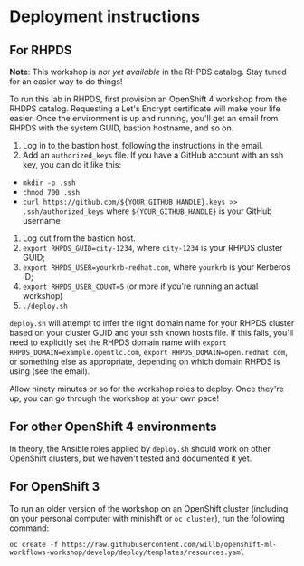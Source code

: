 # Deployment instructions

## For RHPDS

**Note**:  This workshop is _not yet available_ in the RHPDS catalog.  Stay tuned for an easier way to do things!

To run this lab in RHPDS, first provision an OpenShift 4 workshop from the RHDPS catalog.  Requesting a Let's Encrypt certificate will make your life easier.  Once the environment is up and running, you'll get an email from RHPDS with the system GUID, bastion hostname, and so on.

1.  Log in to the bastion host, following the instructions in the email.
1.  Add an `authorized_keys` file.  If you have a GitHub account with an ssh key, you can do it like this:
  - `mkdir -p .ssh`
  - `chmod 700 .ssh`
  - `curl https://github.com/${YOUR_GITHUB_HANDLE}.keys >> .ssh/authorized_keys` where `${YOUR_GITHUB_HANDLE}` is your GitHub username
1.  Log out from the bastion host.
1. `export RHPDS_GUID=city-1234`, where `city-1234` is your RHPDS cluster GUID;
1. `export RHPDS_USER=yourkrb-redhat.com`, where `yourkrb` is your Kerberos ID;
1. `export RHPDS_USER_COUNT=5` (or more if you're running an actual workshop)
1. `./deploy.sh`

`deploy.sh` will attempt to infer the right domain name for your RHPDS cluster based on your cluster GUID and your ssh known hosts file.  If this fails, you'll need to explicitly set the RHPDS domain name with `export RHPDS_DOMAIN=example.opentlc.com`, `export RHPDS_DOMAIN=open.redhat.com`, or something else as appropriate, depending on which domain RHPDS is using (see the email).

Allow ninety minutes or so for the workshop roles to deploy.  Once they're up, you can go through the workshop at your own pace!

## For other OpenShift 4 environments

In theory, the Ansible roles applied by `deploy.sh` should work on other OpenShift clusters, but we haven't tested and documented it yet.

## For OpenShift 3

To run an older version of the workshop on an OpenShift cluster (including on your personal computer with minishift or `oc cluster`), run the following command:

`oc create -f https://raw.githubusercontent.com/willb/openshift-ml-workflows-workshop/develop/deploy/templates/resources.yaml`

